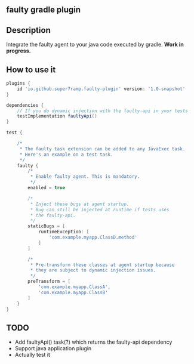 faulty gradle plugin
--------------------

## Description

Integrate the faulty agent to your java code executed by gradle. **Work in progress.**

## How to use it

```gradle
plugins {
    id 'io.github.super7ramp.faulty-plugin' version: '1.0-snapshot'
}

dependencies {
    // If you do dynamic injection with the faulty-api in your tests 
    testImplementation faultyApi()
}

test {

    /*
     * The faulty task extension can be added to any JavaExec task.
     * Here's an example on a test task.
     */
    faulty {
        /*
         * Enable faulty agent. This is mandatory.
         */
        enabled = true

        /*
         * Inject these bugs at agent startup.
         * Bug can still be injected at runtime if tests uses
         * the faulty-api.
         */ 
        staticBugs = [
            runtimeException: [
                'com.example.myapp.ClassD.method'
            ]
        ]

        /*
         * Pre-transform these classes at agent startup because
         * they are subject to dynamic injection issues.
         */
        preTransform = [
            'com.example.myapp.ClassA',
            'com.example.myapp.ClassB'
        ]
    }
}
```

## TODO

* Add faultyApi() task(?) which returns the faulty-api dependency
* Support java application plugin
* Actually test it